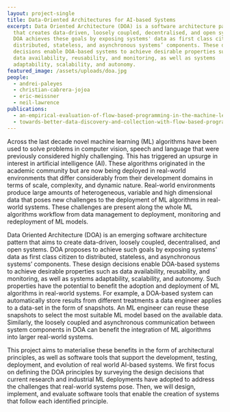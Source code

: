 ```yaml
---
layout: project-single
title: Data-Oriented Architectures for AI-based Systems
excerpt: Data Oriented Architecture (DOA) is a software architecture pattern
  that creates data-driven, loosely coupled, decentralised, and open systems.
  DOA achieves these goals by exposing systems' data as first class citizen to
  distributed, stateless, and asynchronous systems’ components. These design
  decisions enable DOA-based systems to achieve desirable properties such as
  data availability, reusability, and monitoring, as well as systems
  adaptability, scalability, and autonomy.
featured_image: /assets/uploads/doa.jpg
people:
  - andrei-paleyes
  - christian-cabrera-jojoa
  - eric-meissner
  - neil-lawrence
publications:
  - an-empirical-evaluation-of-flow-based-programming-in-the-machine-learning-deployment-context
  - towards-better-data-discovery-and-collection-with-flow-based-programming
---
```

Across the last decade novel machine learning (ML) algorithms have been used to solve problems in computer vision, speech and language that were previously considered highly challenging. This has triggered an upsurge in interest in artificial intelligence (AI). These algorithms originated in the academic community but are now being deployed in real-world environments that differ considerably from their development domains in terms of scale, complexity, and dynamic nature. Real-world environments produce large amounts of heterogeneous, variable and high dimensional data that poses new challenges to the deployment of ML algorithms in real-world systems. These challenges are present along the whole ML algorithms workflow from data management to deployment, monitoring and redeployment of ML models. 

Data Oriented Architecture (DOA) is an emerging software architecture pattern that aims to create data-driven, loosely coupled, decentralised, and open systems. DOA proposes to achieve such goals by exposing systems' data as first class citizen to distributed, stateless, and asynchronous systems’ components. These design decisions enable DOA-based systems to achieve desirable properties such as data availability, reusability, and monitoring, as well as systems adaptability, scalability, and autonomy. Such properties have the potential to benefit the adoption and deployment of ML algorithms in real-world systems. For example, a DOA-based system can automatically store results from different treatments a data engineer applies to a data-set in the form of snapshots. An ML engineer can reuse these snapshots to select the most suitable ML model based on the available data. Similarly, the loosely coupled and asynchronous communication between system components in DOA can benefit the integration of ML algorithms into larger real-world systems. 

This project aims to materialise these benefits in the form of architectural principles, as well as software tools that support the development, testing, deployment, and evolution of real world AI-based systems. We first focus on defining the DOA principles by surveying the design decisions that current research and industrial ML deployments have adopted to address the challenges that real-world systems pose. Then, we will design, implement, and evaluate software tools that enable the creation of systems that follow each identified principle.